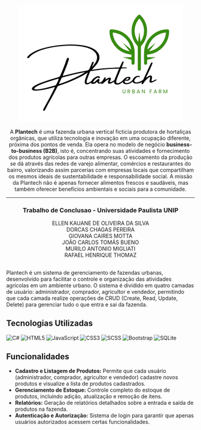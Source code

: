<p align="center">
  <img src="wwwroot/images/logo.png" alt="Logo Plantech">
</p>

<p align="center">
  A <strong>Plantech</strong> é uma fazenda urbana vertical ficticia produtora de hortaliças orgânicas, que utiliza tecnologia e inovação em uma ocupação diferente, próxima dos pontos de venda. Ela opera no modelo de negócio <strong>business-to-business (B2B)</strong>, isto é, concentrando suas atividades e fornecimento dos produtos agrícolas para outras empresas. O escoamento da produção se dá através das redes de varejo alimentar, comércios e restaurantes do bairro, valorizando assim parcerias com empresas locais que compartilham os mesmos ideais de sustentabilidade e responsabilidade social. A missão da Plantech não é apenas fornecer alimentos frescos e saudáveis, mas também oferecer benefícios ambientais e sociais para a comunidade.
</p>
<hr>
<h3 align="center"> Trabalho de Conclusao - Universidade Paulista UNIP </h3>
<p align="center">
  ELLEN KAUANE DE OLIVEIRA DA SILVA <br>
  DORCAS CHAGAS PEREIRA <br>
  GIOVANA CAIRES MOTTA <br>
  JOÃO CARLOS TOMÁS BUENO <br>
  MURILO ANTONIO MIGLIATI <br>
  RAFAEL HENRIQUE THOMAZ
</p>

##

Plantech é um sistema de gerenciamento de fazendas urbanas, desenvolvido para facilitar o controle e organização das atividades agrícolas em um ambiente urbano. O sistema é dividido em quatro camadas de usuário: administrador, comprador, agricultor e vendedor, permitindo que cada camada realize operações de CRUD (Create, Read, Update, Delete) para gerenciar tudo o que entra e sai da fazenda.

## Tecnologias Utilizadas

![C#](https://img.shields.io/badge/C%23-239120?style=for-the-badge&logo=c-sharp&logoColor=white)
![HTML5](https://img.shields.io/badge/HTML5-E34F26?style=for-the-badge&logo=html5&logoColor=white)
![JavaScript](https://img.shields.io/badge/JavaScript-F7DF1E?style=for-the-badge&logo=javascript&logoColor=black)
![CSS3](https://img.shields.io/badge/CSS3-1572B6?style=for-the-badge&logo=css3&logoColor=white)
![SCSS](https://img.shields.io/badge/SCSS-CC6699?style=for-the-badge&logo=sass&logoColor=white)
![Bootstrap](https://img.shields.io/badge/Bootstrap-563D7C?style=for-the-badge&logo=bootstrap&logoColor=white)
![SQLite](https://img.shields.io/badge/SQLite-003B57?style=for-the-badge&logo=sqlite&logoColor=white)

## Funcionalidades

- **Cadastro e Listagem de Produtos:** Permite que cada usuário (administrador, comprador, agricultor e vendedor) cadastre novos produtos e visualize a lista de produtos cadastrados.
- **Gerenciamento de Estoque:** Controle completo do estoque de produtos, incluindo adição, atualização e remoção de itens.
- **Relatórios:** Geração de relatórios detalhados sobre a entrada e saída de produtos na fazenda.
- **Autenticação e Autorização:** Sistema de login para garantir que apenas usuários autorizados acessem certas funcionalidades.


